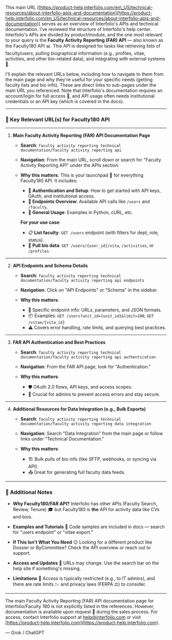This main URL ([https://product-help.interfolio.com/en\_US/technical-resources/about-interfolio-apis-and-documentation](https://product-help.interfolio.com/en_US/technical-resources/about-interfolio-apis-and-documentation)) serves as an overview of Interfolio's APIs and technical documentation. I've reviewed the structure of Interfolio's help center. Interfolio's APIs are divided by product/module, and the one most relevant to your query is the **Faculty Activity Reporting (FAR) API** — also known as the Faculty180 API 📊. This API is designed for tasks like retrieving lists of faculty/users, pulling biographical information (e.g., profiles, vitae, activities, and other bio-related data), and integrating with external systems 🔗.

I'll explain the relevant URLs below, including how to navigate to them from the main page and why they're useful for your specific needs (getting faculty lists and bio info). These are direct links to sub-pages under the main URL you referenced. Note that Interfolio's documentation requires an account/login for full access 🔐, and API usage often needs institutional credentials or an API key (which is covered in the docs).

---

### 🔑 Key Relevant URL(s) for Faculty180 API

---

1. **Main Faculty Activity Reporting (FAR) API Documentation Page**

   * **Search**: `faculty activity reporting technical documentation/faculty activity reporting api`
   * **Navigation**: From the main URL, scroll down or search for "Faculty Activity Reporting API" under the APIs section.
   * **Why this matters**:
     This is your launchpad 🚀 for everything Faculty180 API. It includes:

     * 🔐 **Authentication and Setup**: How to get started with API keys, OAuth, and institutional access.
     * 🧭 **Endpoints Overview**: Available API calls like `/users` and `/faculty`.
     * 🧪 **General Usage**: Examples in Python, cURL, etc.

     **For your use case**:

     * 📋 **List faculty**: `GET /users` endpoint (with filters for dept, role, status).
     * 🧬 **Pull bio data**: `GET /users/{user_id}/vita`, `/activities`, or `/profiles`.

---

2. **API Endpoints and Schema Details**

   * **Search**: `faculty activity reporting technical documentation/faculty activity reporting api endpoints`
   * **Navigation**: Click on "API Endpoints" or "Schema" in the sidebar.
   * **Why this matters**:

     * 🧩 Specific endpoint info: URLs, parameters, and JSON formats.
     * 📦 Examples: `GET /users?unit_id={unit_id}&limit=100`, `GET /vitae/{vita_id}`
     * ⚠️ Covers error handling, rate limits, and querying best practices.

---

3. **FAR API Authentication and Best Practices**

   * **Search**: `faculty activity reporting technical documentation/faculty activity reporting api authentication`
   * **Navigation**: From the FAR API page, look for "Authentication."
   * **Why this matters**:

     * 🛡️ OAuth 2.0 flows, API keys, and access scopes.
     * 👥 Crucial for admins to prevent access errors and stay secure.

---

4. **Additional Resources for Data Integration (e.g., Bulk Exports)**

   * **Search**: `faculty activity reporting technical documentation/faculty activity reporting data integration`
   * **Navigation**: Search "Data Integration" from the main page or follow links under "Technical Documentation."
   * **Why this matters**:

     * 🏗️ Bulk pulls of bio info (like SFTP, webhooks, or syncing via API).
     * 📤 Great for generating full faculty data feeds.

---

### 📎 Additional Notes

* **Why Faculty180/FAR API?**
  Interfolio has other APIs (Faculty Search, Review, Tenure) 🎓 but Faculty180 is **the** API for activity data like CVs and bios.

* **Examples and Tutorials**
  🧠 Code samples are included in docs — search for "users endpoint" or "vitae export."

* **If This Isn't What You Need**
  😕 Looking for a different product like Dossier or ByCommittee? Check the API overview or reach out to support.

* **Access and Updates**
  🔄 URLs may change. Use the search bar on the help site if something's missing.

* **Limitations**
  🚧 Access is typically restricted (e.g., to IT admins), and there are rate limits 📉 and privacy laws (FERPA ⚖️) to consider.

---

The main Faculty Activity Reporting (FAR) API documentation page for Interfolio/Faculty 180 is not explicitly listed in the references. However, documentation is available upon request 📩 during the sales process. For access, contact Interfolio support at [help@interfolio.com](mailto:help@interfolio.com) or visit [https://product-help.interfolio.com](https://product-help.interfolio.com).

&mdash; Grok / ChatGPT

<br>

